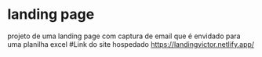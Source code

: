 # landing page
projeto de uma landing page com captura de email que é envidado para uma planilha excel 
#Link do site hospedado
https://landingvictor.netlify.app/ 
